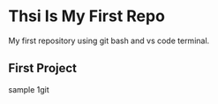 # Thsi Is My First Repo

My first repository using git bash and vs code terminal.

## First Project

sample 1git 
